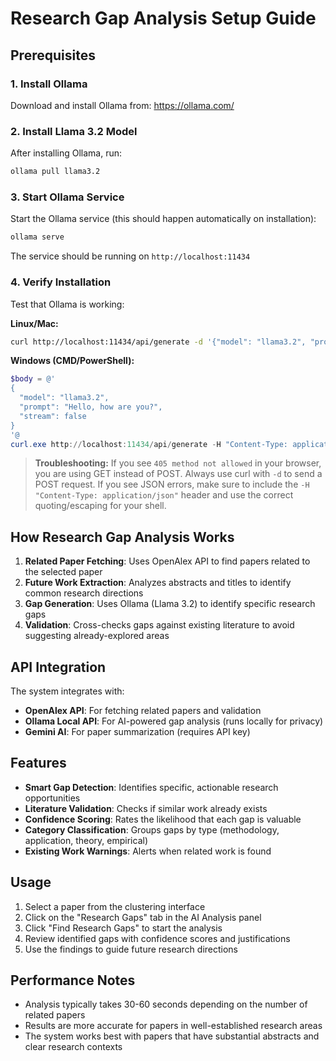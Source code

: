 # Research Gap Analysis Setup Guide

## Prerequisites

### 1. Install Ollama
Download and install Ollama from: https://ollama.com/

### 2. Install Llama 3.2 Model
After installing Ollama, run:
```bash
ollama pull llama3.2
```

### 3. Start Ollama Service
Start the Ollama service (this should happen automatically on installation):
```bash
ollama serve
```

The service should be running on `http://localhost:11434`

### 4. Verify Installation
Test that Ollama is working:

**Linux/Mac:**
```bash
curl http://localhost:11434/api/generate -d '{"model": "llama3.2", "prompt": "Hello, how are you?", "stream": false}'
```

**Windows (CMD/PowerShell):**
```powershell
$body = @'
{
  "model": "llama3.2",
  "prompt": "Hello, how are you?",
  "stream": false
}
'@
curl.exe http://localhost:11434/api/generate -H "Content-Type: application/json" -d $body
```

> **Troubleshooting:**
> If you see `405 method not allowed` in your browser, you are using GET instead of POST. Always use curl with `-d` to send a POST request.
> If you see JSON errors, make sure to include the `-H "Content-Type: application/json"` header and use the correct quoting/escaping for your shell.

## How Research Gap Analysis Works

1. **Related Paper Fetching**: Uses OpenAlex API to find papers related to the selected paper
2. **Future Work Extraction**: Analyzes abstracts and titles to identify common research directions
3. **Gap Generation**: Uses Ollama (Llama 3.2) to identify specific research gaps
4. **Validation**: Cross-checks gaps against existing literature to avoid suggesting already-explored areas

## API Integration

The system integrates with:
- **OpenAlex API**: For fetching related papers and validation
- **Ollama Local API**: For AI-powered gap analysis (runs locally for privacy)
- **Gemini AI**: For paper summarization (requires API key)

## Features

- **Smart Gap Detection**: Identifies specific, actionable research opportunities
- **Literature Validation**: Checks if similar work already exists
- **Confidence Scoring**: Rates the likelihood that each gap is valuable
- **Category Classification**: Groups gaps by type (methodology, application, theory, empirical)
- **Existing Work Warnings**: Alerts when related work is found

## Usage

1. Select a paper from the clustering interface
2. Click on the "Research Gaps" tab in the AI Analysis panel
3. Click "Find Research Gaps" to start the analysis
4. Review identified gaps with confidence scores and justifications
5. Use the findings to guide future research directions

## Performance Notes

- Analysis typically takes 30-60 seconds depending on the number of related papers
- Results are more accurate for papers in well-established research areas
- The system works best with papers that have substantial abstracts and clear research contexts
